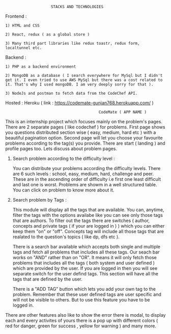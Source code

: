						STACKS AND TECHNOLOGIES
					
Frontend : 
	
	1) HTML and CSS
	
	2) React, redux ( as a global store )
	
	3) Many third part libraries like redux toastr, redux form, localtunnel etc.
	
Backend :
	
	1) PHP as a backend environment
	
	2) MongoDB as a database ( I search everywhere for MySql but I didn't get it. I even tried to use AWS MySql but there was a cost related to it. That's why I used mongoDB. I am very deeply sorry for that ).
	
	3) NodeJs and postman to fetch data from the CodeChef API.
	
	
Hosted : Heroku ( link : https://codemate-gunjan768.herokuapp.com/ )


                                             CodeMate ( APP NAME )
                                                          

This is an internship project which focuses mainly on the problem's pages. There are 2 separate pages ( like codechef ) for problems. First page shows you questions distributed section wise ( easy, medium, hard etc ) with a beautiful pagination option. Second page will let you choose your favourite problems according to the tag(s) you provide. There are start ( landing ) and profile pages too. Lets discuss about problem pages.


1) Search problem according to the difficulty level : 

	You can distribute your problems according the difficulty levels. There are 6 such levels : school, easy, medium, hard, challenge and peer. These are in the ascending 		order of difficulty i.e first one least difficult and last one is worst. Problems are showm in a well structured table. You can click on problem to know more about it.

2) Search problem by Tags : 

	This module will display all the tags that are available. You can, anytime, filter the tags with the options availabe like you can see only those tags that are authors. 
	To filter out the tags there are switches ( author, concepts and private tags ( if your are logged in ) ) which you can either keep them "on" or "off". Concepts tag
	will include all those tags that are realated to the question's topics ( like dp, dfs etc ). 

	There is a search bar available which accepts both single and multiple tags and fetch all problems that includes all these tags. Our seach bar works on "AND" rather
	than on "OR". It means it will only fetch those problems that includes all the tags ( both system and user defined ) which are provided by the user. If you are logged
	in then you will see separate switch for the user defind tags. This section will have all the tags that are defined by the user.

	There is a "ADD TAG" button which lets you add your own tag to the problem. Remember that these user defined tags are user specific and will not be visible to others. 		But to use this feature you have to be logged in.


There are other features also like to show the error there is modal, to display each and every activites of yours there is a pop up with different colors ( red for danger, green 
for success , yellow for warning ) and many more.
